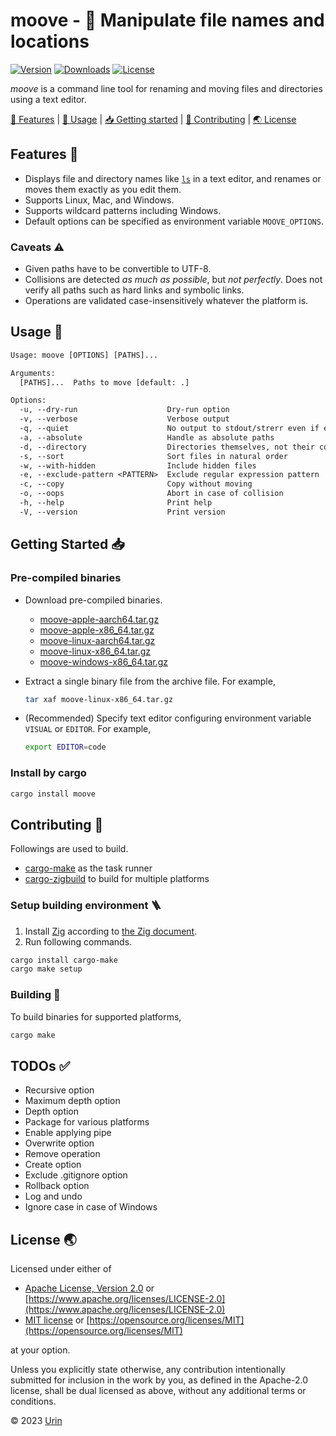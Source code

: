 # moove - 🚚 Manipulate file names and locations

[![Version][image-version]][url-version]
[![Downloads][image-downloads]][url-latest-release]
[![License][image-license]](#license-)

*moove* is a command line tool for renaming and moving files and directories using a text editor.

[🎨 Features](#features-) \|
[🚀 Usage](#usage-) \|
[📥 Getting started](#getting-started-) \|
[💙 Contributing](#contributing-) \|
[🌏 License](#license-)


## Features 🎨

- Displays file and directory names like [`ls`](https://man7.org/linux/man-pages/man1/ls.1.html) in a text editor,
  and renames or moves them exactly as you edit them.
- Supports Linux, Mac, and Windows.
- Supports wildcard patterns including Windows.
- Default options can be specified as environment variable `MOOVE_OPTIONS`.

### Caveats ⚠

- Given paths have to be convertible to UTF-8.
- Collisions are detected *as much as possible*, but *not perfectly*.
  Does not verify all paths such as hard links and symbolic links.
- Operations are validated case-insensitively whatever the platform is.

## Usage 🚀

```txt
Usage: moove [OPTIONS] [PATHS]...

Arguments:
  [PATHS]...  Paths to move [default: .]

Options:
  -u, --dry-run                    Dry-run option
  -v, --verbose                    Verbose output
  -q, --quiet                      No output to stdout/strerr even if error
  -a, --absolute                   Handle as absolute paths
  -d, --directory                  Directories themselves, not their contents
  -s, --sort                       Sort files in natural order
  -w, --with-hidden                Include hidden files
  -e, --exclude-pattern <PATTERN>  Exclude regular expression pattern
  -c, --copy                       Copy without moving
  -o, --oops                       Abort in case of collision
  -h, --help                       Print help
  -V, --version                    Print version
```

## Getting Started 📥

### Pre-compiled binaries

- Download pre-compiled binaries.
  - [moove-apple-aarch64.tar.gz](https://github.com/urin/moove/releases/latest/download/moove-apple-aarch64.tar.gz)
  - [moove-apple-x86_64.tar.gz](https://github.com/urin/moove/releases/latest/download/moove-apple-x86_64.tar.gz)
  - [moove-linux-aarch64.tar.gz](https://github.com/urin/moove/releases/latest/download/moove-linux-aarch64.tar.gz)
  - [moove-linux-x86_64.tar.gz](https://github.com/urin/moove/releases/latest/download/moove-linux-x86_64.tar.gz)
  - [moove-windows-x86_64.tar.gz](https://github.com/urin/moove/releases/latest/download/moove-windows-x86_64.tar.gz)

- Extract a single binary file from the archive file. For example,
  ```sh
  tar xaf moove-linux-x86_64.tar.gz
  ```

- (Recommended) Specify text editor configuring environment variable `VISUAL` or `EDITOR`.
  For example,
  ```sh
  export EDITOR=code
  ```

### Install by cargo

```sh
cargo install moove
```

## Contributing 💙

Followings are used to build.

- [cargo-make](https://crates.io/crates/cargo-make/) as the task runner
- [cargo-zigbuild](https://crates.io/crates/cargo-zigbuild) to build for multiple platforms

### Setup building environment 🪜

1. Install [Zig](https://ziglang.org/) according to [the Zig document](https://ziglang.org/learn/getting-started/#installing-zig).
2. Run following commands.
```sh
cargo install cargo-make
cargo make setup
```

### Building 🔨

To build binaries for supported platforms,

```sh
cargo make
```

## TODOs ✅

- Recursive option
- Maximum depth option
- Depth option
- Package for various platforms
- Enable applying pipe
- Overwrite option
- Remove operation
- Create option
- Exclude .gitignore option
- Rollback option
- Log and undo
- Ignore case in case of Windows

## License 🌏

Licensed under either of

- [Apache License, Version 2.0][url-license-apache] or
  [https://www.apache.org/licenses/LICENSE-2.0](https://www.apache.org/licenses/LICENSE-2.0)
- [MIT license][url-license-mit] or
  [https://opensource.org/licenses/MIT](https://opensource.org/licenses/MIT)

at your option.

Unless you explicitly state otherwise, any contribution intentionally submitted
for inclusion in the work by you, as defined in the Apache-2.0 license, shall be
dual licensed as above, without any additional terms or conditions.

© 2023 [Urin](https://github.com/urin)

<!-- Reference -->

[image-license]: https://img.shields.io/badge/license-MIT%2FApache--2.0-lightgrey?style=flat
[image-downloads]: https://img.shields.io/github/downloads/urin/moove/total?style=flat
[image-version]: https://img.shields.io/crates/v/moove.svg?style=flat

[url-license-mit]: https://github.com/urin/moove/blob/main/LICENSE-MIT
[url-license-apache]: https://github.com/urin/moove/blob/main/LICENSE-APACHE
[url-latest-release]: https://github.com/urin/moove/releases/latest
[url-releases]: https://github.com/urin/moove/releases
[url-version]: https://crates.io/crates/moove
